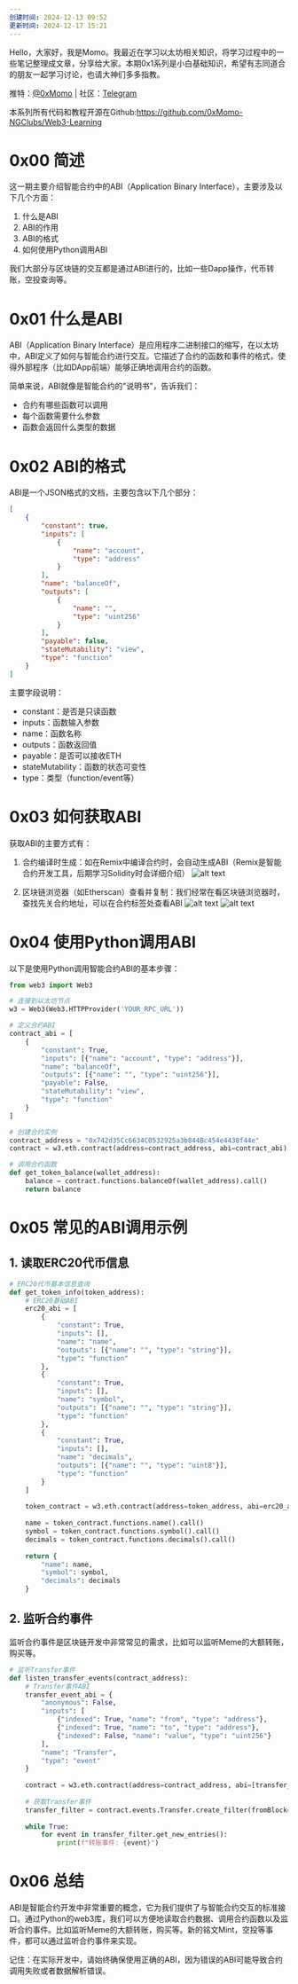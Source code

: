 ```yaml
---
创建时间: 2024-12-13 09:52
更新时间: 2024-12-17 15:21
---
```


Hello，大家好，我是Momo。我最近在学习以太坊相关知识，将学习过程中的一些笔记整理成文章，分享给大家。本期0x1系列是小白基础知识，希望有志同道合的朋友一起学习讨论，也请大神们多多指教。

推特：[@0xMomo](https://x.com/0xmomonifty) | 社区：[Telegram](https://t.co/JQ78TtwxeJ)

本系列所有代码和教程开源在Github:https://github.com/0xMomo-NGClubs/Web3-Learning

# 0x00 简述

这一期主要介绍智能合约中的ABI（Application Binary Interface），主要涉及以下几个方面：

1. 什么是ABI
2. ABI的作用
3. ABI的格式
4. 如何使用Python调用ABI

我们大部分与区块链的交互都是通过ABI进行的，比如一些Dapp操作，代币转账，空投查询等。

# 0x01 什么是ABI

ABI（Application Binary Interface）是应用程序二进制接口的缩写，在以太坊中，ABI定义了如何与智能合约进行交互。它描述了合约的函数和事件的格式，使得外部程序（比如DApp前端）能够正确地调用合约的函数。

简单来说，ABI就像是智能合约的"说明书"，告诉我们：
- 合约有哪些函数可以调用
- 每个函数需要什么参数
- 函数会返回什么类型的数据

# 0x02 ABI的格式

ABI是一个JSON格式的文档，主要包含以下几个部分：

```json
[
    {
        "constant": true,
        "inputs": [
            {
                "name": "account",
                "type": "address"
            }
        ],
        "name": "balanceOf",
        "outputs": [
            {
                "name": "",
                "type": "uint256"
            }
        ],
        "payable": false,
        "stateMutability": "view",
        "type": "function"
    }
]
```

主要字段说明：
- constant：是否是只读函数
- inputs：函数输入参数
- name：函数名称
- outputs：函数返回值
- payable：是否可以接收ETH
- stateMutability：函数的状态可变性
- type：类型（function/event等）

# 0x03 如何获取ABI

获取ABI的主要方式有：

1. 合约编译时生成：如在Remix中编译合约时，会自动生成ABI（Remix是智能合约开发工具，后期学习Solidity时会详细介绍）
![alt text](image-2.png)

2. 区块链浏览器（如Etherscan）查看并复制：我们经常在看区块链浏览器时，查找先关合约地址，可以在合约标签处查看ABI
![alt text](image.png)
![alt text](image-1.png)

# 0x04 使用Python调用ABI

以下是使用Python调用智能合约ABI的基本步骤：

```python
from web3 import Web3

# 连接到以太坊节点
w3 = Web3(Web3.HTTPProvider('YOUR_RPC_URL'))

# 定义合约ABI
contract_abi = [
    {
        "constant": True,
        "inputs": [{"name": "account", "type": "address"}],
        "name": "balanceOf",
        "outputs": [{"name": "", "type": "uint256"}],
        "payable": False,
        "stateMutability": "view",
        "type": "function"
    }
]

# 创建合约实例
contract_address = "0x742d35Cc6634C0532925a3b844Bc454e4438f44e"
contract = w3.eth.contract(address=contract_address, abi=contract_abi)

# 调用合约函数
def get_token_balance(wallet_address):
    balance = contract.functions.balanceOf(wallet_address).call()
    return balance
```

# 0x05 常见的ABI调用示例

## 1. 读取ERC20代币信息

```python
# ERC20代币基本信息查询
def get_token_info(token_address):
    # ERC20基础ABI
    erc20_abi = [
        {
            "constant": True,
            "inputs": [],
            "name": "name",
            "outputs": [{"name": "", "type": "string"}],
            "type": "function"
        },
        {
            "constant": True,
            "inputs": [],
            "name": "symbol",
            "outputs": [{"name": "", "type": "string"}],
            "type": "function"
        },
        {
            "constant": True,
            "inputs": [],
            "name": "decimals",
            "outputs": [{"name": "", "type": "uint8"}],
            "type": "function"
        }
    ]
    
    token_contract = w3.eth.contract(address=token_address, abi=erc20_abi)
    
    name = token_contract.functions.name().call()
    symbol = token_contract.functions.symbol().call()
    decimals = token_contract.functions.decimals().call()
    
    return {
        "name": name,
        "symbol": symbol,
        "decimals": decimals
    }
```

## 2. 监听合约事件

监听合约事件是区块链开发中非常常见的需求，比如可以监听Meme的大额转账，购买等。

```python
# 监听Transfer事件
def listen_transfer_events(contract_address):
    # Transfer事件ABI
    transfer_event_abi = {
        "anonymous": False,
        "inputs": [
            {"indexed": True, "name": "from", "type": "address"},
            {"indexed": True, "name": "to", "type": "address"},
            {"indexed": False, "name": "value", "type": "uint256"}
        ],
        "name": "Transfer",
        "type": "event"
    }
    
    contract = w3.eth.contract(address=contract_address, abi=[transfer_event_abi])
    
    # 获取Transfer事件
    transfer_filter = contract.events.Transfer.create_filter(fromBlock='latest')
    
    while True:
        for event in transfer_filter.get_new_entries():
            print(f"转账事件: {event}")
```

# 0x06 总结

ABI是智能合约开发中非常重要的概念，它为我们提供了与智能合约交互的标准接口。通过Python的web3库，我们可以方便地读取合约数据、调用合约函数以及监听合约事件。比如监听Meme的大额转账，购买等。新的铭文Mint，空投等事件，都可以通过监听合约事件来实现。

记住：在实际开发中，请始终确保使用正确的ABI，因为错误的ABI可能导致合约调用失败或者数据解析错误。
